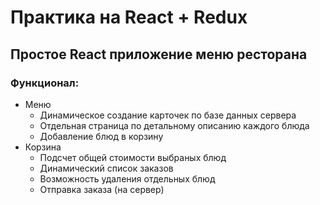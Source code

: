 # Практика на React + Redux 
## Простое React приложение меню ресторана
### Функционал:
- Меню
  - Динамическое создание карточек по базе данных сервера 
  - Отдельная страница по детальному описанию каждого блюда 
  - Добавление блюд в корзину 
- Корзина
  - Подсчет общей стоимости выбраных блюд 
  - Динамический список заказов
  - Возможность удаления отдельных блюд 
  - Отправка заказа (на сервер)
